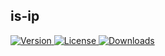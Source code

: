 ## is-ip
<p>
    <a href="https://www.npmjs.com/package/is-ip">
        <img src="https://img.shields.io/npm/v/is-ip.svg" alt="Version">
    </a>
    <a href="https://www.npmjs.com/package/is-ip">
        <img src="https://img.shields.io/npm/l/is-ip.svg" alt="License">
    </a>
    <a href="https://npmcharts.com/compare/is-ip?minimal=true">
        <img src="https://img.shields.io/npm/dm/is-ip.svg" alt="Downloads">
    </a>
</p>
